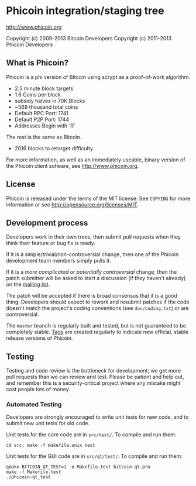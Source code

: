 Phicoin integration/staging tree
================================

http://www.phicoin.org

Copyright (c) 2009-2013 Bitcoin Developers
Copyright (c) 2011-2013 Phicoin Developers

What is Phicoin?
----------------

Phicoin is a phi version of Bitcoin using scrypt as a proof-of-work algorithm.
 - 2.5 minute block targets
 - 1.6 Coins per block
 - subsidy halves in 70K Blocks
 - ~569 thousand total coins
 - Default RPC Port: 1741
 - Default P2P Port: 1744
 - Addresses Begin with 'R'

The rest is the same as Bitcoin.
 - 2016 blocks to retarget difficulty

For more information, as well as an immediately useable, binary version of
the Phicoin client sofware, see http://www.phicoin.org.

License
-------

Phicoin is released under the terms of the MIT license. See `COPYING` for more
information or see http://opensource.org/licenses/MIT.

Development process
-------------------

Developers work in their own trees, then submit pull requests when they think
their feature or bug fix is ready.

If it is a simple/trivial/non-controversial change, then one of the Phicoin
development team members simply pulls it.

If it is a *more complicated or potentially controversial* change, then the patch
submitter will be asked to start a discussion (if they haven't already) on the
[mailing list](http://sourceforge.net/mailarchive/forum.php?forum_name=bitcoin-development).

The patch will be accepted if there is broad consensus that it is a good thing.
Developers should expect to rework and resubmit patches if the code doesn't
match the project's coding conventions (see `doc/coding.txt`) or are
controversial.

The `master` branch is regularly built and tested, but is not guaranteed to be
completely stable. [Tags](https://github.com/bitcoin/bitcoin/tags) are created
regularly to indicate new official, stable release versions of Phicoin.

Testing
-------

Testing and code review is the bottleneck for development; we get more pull
requests than we can review and test. Please be patient and help out, and
remember this is a security-critical project where any mistake might cost people
lots of money.

### Automated Testing

Developers are strongly encouraged to write unit tests for new code, and to
submit new unit tests for old code.

Unit tests for the core code are in `src/test/`. To compile and run them:

    cd src; make -f makefile.unix test

Unit tests for the GUI code are in `src/qt/test/`. To compile and run them:

    qmake BITCOIN_QT_TEST=1 -o Makefile.test bitcoin-qt.pro
    make -f Makefile.test
    ./phicoin-qt_test

